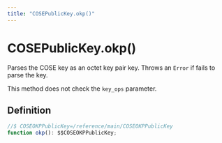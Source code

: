 ```yaml
---
title: "COSEPublicKey.okp()"
---
```


# COSEPublicKey.okp()

Parses the COSE key as an octet key pair key. Throws an `Error` if fails to parse the key.

This method does not check the `key_ops` parameter.

## Definition

```ts
//$ COSEOKPPublicKey=/reference/main/COSEOKPPublicKey
function okp(): $$COSEOKPPublicKey;
```
